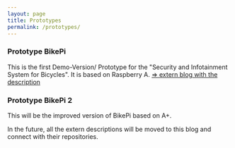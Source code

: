```yaml
---
layout: page
title: Prototypes
permalink: /prototypes/
---
```


### Prototype BikePi

This is the first Demo-Version/ Prototype for the "Security and Infotainment System for Bicycles".
It is based on Raspberry A. [=> extern blog with the description](http://bike-pi.blogspot.com/)

### Prototype BikePi 2

This will be the improved version of BikePi based on A+.


In the future, all the extern descriptions will be moved to this blog and connect with their repositories. 
